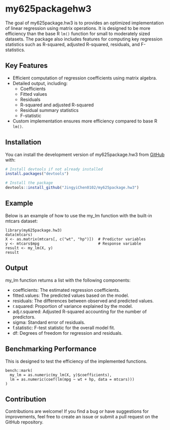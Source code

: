 # my625packagehw3
The goal of my625package.hw3 is to provides an optimized implementation of linear regression using matrix operations. It is designed to be more efficiency than the base R `lm()` function for small to moderately sized datasets. The package also includes features for computing key regression statistics such as R-squared, adjusted R-squared, residuals, and F-statistics.

## Key Features
- Efficient computation of regression coefficients using matrix algebra.
- Detailed output, including:
  - Coefficients
  - Fitted values
  - Residuals
  - R-squared and adjusted R-squared
  - Residual summary statistics
  - F-statistic
- Custom implementation ensures more efficiency compared to base R `lm()`.

## Installation
You can install the development version of my625package.hw3 from [GitHub](https://github.com/) with:

``` r
# Install devtools if not already installed
install.packages("devtools")

# Install the package
devtools::install_github("JingyiChen0102/my625package.hw3")
```

## Example
Below is an example of how to use the my_lm function with the built-in mtcars dataset:
```{r}
library(my625package.hw3)
data(mtcars)
X <- as.matrix(mtcars[, c("wt", "hp")])  # Predictor variables
y <- mtcars$mpg                          # Response variable
result <- my_lm(X, y)
result
```

## Output
my_lm function returns a list with the following components:
- coefficients: The estimated regression coefficients.
- fitted.values: The predicted values based on the model.
- residuals: The differences between observed and predicted values.
- r.squared: Proportion of variance explained by the model.
- adj.r.squared: Adjusted R-squared accounting for the number of predictors.
- sigma: Standard error of residuals.
- f.statistic: F-test statistic for the overall model fit.
- df: Degrees of freedom for regression and residuals.

## Benchmarking Performance
This is designed to test the efficiency of the implemented functions.

```{r}
bench::mark(
  my_lm = as.numeric(my_lm(X, y)$coefficients),
  lm = as.numeric(coef(lm(mpg ~ wt + hp, data = mtcars)))
)
```

## Contribution
Contributions are welcome! If you find a bug or have suggestions for improvements, feel free to create an issue or submit a pull request on the GitHub repository.
